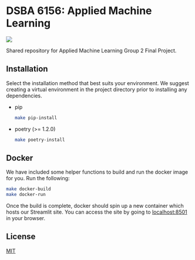 # DSBA 6156: Applied Machine Learning

![](https://img.shields.io/github/last-commit/kmcleste/dsba-6156)

Shared repository for Applied Machine Learning Group 2 Final Project.

## Installation

Select the installation method that best suits your environment. We suggest creating a virtual environment in the project directory prior to installing any dependencies.

- pip

    ```bash
    make pip-install
    ```

- poetry (>= 1.2.0)

    ```bash
    make poetry-install
    ```

## Docker

We have included some helper functions to build and run the docker image for you. Run the following:

```bash
make docker-build
make docker-run
```

Once the build is complete, docker should spin up a new container which hosts our Streamlit site. You can access the site by going to [localhost:8501](https://localhost:8501) in your browser.

## License

[MIT](https://choosealicense.com/licenses/mit/)
